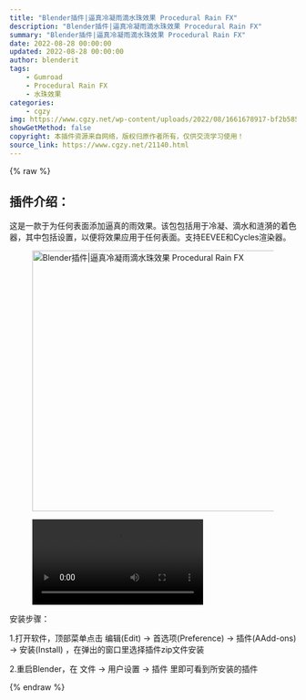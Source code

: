```yaml
---
title: "Blender插件|逼真冷凝雨滴水珠效果 Procedural Rain FX"
description: "Blender插件|逼真冷凝雨滴水珠效果 Procedural Rain FX"
summary: "Blender插件|逼真冷凝雨滴水珠效果 Procedural Rain FX"
date: 2022-08-28 00:00:00
updated: 2022-08-28 00:00:00
author: blenderit
tags: 
    - Gumroad
    - Procedural Rain FX
    - 水珠效果
categories:
    - cgzy
img: https://www.cgzy.net/wp-content/uploads/2022/08/1661678917-bf2b585aaeb7a04.jpg
showGetMethod: false
copyright: 本插件资源来自网络，版权归原作者所有，仅供交流学习使用！
source_link: https://www.cgzy.net/21140.html
---
```


{% raw %}
<div class="wp-block-pandastudio-title"><div class="title_style_01"><h2 id="h2-0">插件介绍：</h2></div></div><p class="is-style-text-indent-2em">这是一款于为任何表面添加逼真的雨效果。该包包括用于冷凝、滴水和涟漪的着色器，其中包括设置，以便将效果应用于任何表面。支持EEVEE和Cycles渲染器。</p><div class="wp-block-image is-style-border-round-and-with-shadow"><figure class="aligncenter size-full"><img fetchpriority="high" decoding="async" width="512" height="458" src="https://www.cgzy.net/wp-content/uploads/2022/08/1661678917-bf2b585aaeb7a04.jpg" class="wp-image-21141" title="Blender插件|逼真冷凝雨滴水珠效果 Procedural Rain FX" alt="Blender插件|逼真冷凝雨滴水珠效果 Procedural Rain FX"></figure></div><figure class="wp-block-video aligncenter"><video controls src="https://cloud.video.taobao.com/play/u/717183932/p/1/e/6/t/1/374530941850.mp4"></video></figure><div class="wp-block-pandastudio-title"><div class="title_style_01"><p>安装步骤：</p></div></div><p>1.打开软件，顶部菜单点击 编辑(Edit) → 首选项(Preference) → 插件(AAdd-ons) → 安装(Install) ，在弹出的窗口里选择插件zip文件安装</p><p>2.重启Blender，在 文件 → 用户设置 → 插件 里即可看到所安装的插件</p><p></p>
<div style="display: none">cgzy</div>
{% endraw %}